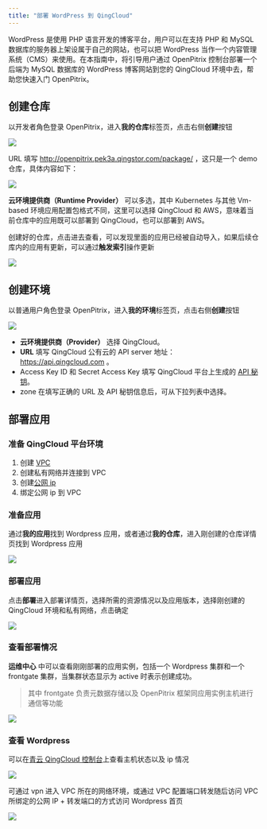 ```yaml
---
title: "部署 WordPress 到 QingCloud"
---
```


WordPress 是使用 PHP 语言开发的博客平台，用户可以在支持 PHP 和 MySQL 数据库的服务器上架设属于自己的网站，也可以把 WordPress 当作一个内容管理系统（CMS）来使用。在本指南中，将引导用户通过 OpenPitrix 控制台部署一个后端为 MySQL 数据库的 WordPress 博客网站到您的 QingCloud 环境中去，帮助您快速入门 OpenPitrix。

## 创建仓库

以开发者角色登录 OpenPitrix，进入**我的仓库**标签页，点击右侧**创建**按钮

![](/create-repo-vmbased.png)

URL 填写 http://openpitrix.pek3a.qingstor.com/package/ ，这只是一个 demo 仓库，具体内容如下：

![](/repo-storage.png)

**云环境提供商（Runtime Provider）** 可以多选，其中 Kubernetes 与其他 Vm-based 环境应用配置包格式不同，这里可以选择 QingCloud 和 AWS，意味着当前仓库中的应用既可以部署到 QingCloud，也可以部署到 AWS。

创建好的仓库，点击进去查看，可以发现里面的应用已经被自动导入，如果后续仓库内的应用有更新，可以通过**触发索引**操作更新

![](/trigger-indexer-vmbased.png)

## 创建环境

以普通用户角色登录 OpenPitrix，进入**我的环境**标签页，点击右侧**创建**按钮

![](/create-runtime-qingcloud.png)

* **云环境提供商（Provider）** 选择 QingCloud。
* **URL** 填写 QingCloud 公有云的 API server 地址：https://api.qingcloud.com 。
* Access Key ID 和 Secret Access Key 填写 QingCloud 平台上生成的 [API 秘钥](https://console.qingcloud.com/access_keys/)。
* zone 在填写正确的 URL 及 API 秘钥信息后，可从下拉列表中选择。

## 部署应用

### 准备 QingCloud 平台环境

1. 创建 [VPC](https://console.qingcloud.com/pek3a/routers/)
2. 创建私有网络并连接到 VPC
3. 创建[公网 ip ](https://console.qingcloud.com/pek3a/eips/)
4. 绑定公网 ip 到 VPC 

### 准备应用

通过**我的应用**找到 Wordpress 应用，或者通过**我的仓库**，进入刚创建的仓库详情页找到 Wordpress 应用

![](/app-vmbased.png)

### 部署应用

点击**部署**进入部署详情页，选择所需的资源情况以及应用版本，选择刚创建的 QingCloud 环境和私有网络，点击确定

![](/deploy-cluster-qingcloud.png)

### 查看部署情况

**运维中心** 中可以查看刚刚部署的应用实例，包括一个 Wordpress 集群和一个 frontgate 集群，当集群状态显示为 active 时表示创建成功。
> 其中 frontgate 负责元数据存储以及 OpenPitrix 框架同应用实例主机进行通信等功能

![](/cluster-detail-qingcloud.png)

### 查看 Wordpress

可以在[青云 QingCloud 控制台](https://console.qingcloud.com/pek3a/instances/)上查看主机状态以及 ip 情况

![](/instance-qingcloud.png)

可通过 vpn 进入 VPC 所在的网络环境，或通过 VPC 配置端口转发随后访问 VPC 所绑定的公网 IP + 转发端口的方式访问 Wordpress 首页

![](/wordpress-qingcloud.png)